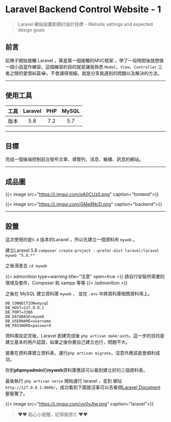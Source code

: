 # Laravel Backend Control Website - 1


> Laravel 網站設置和預計設計目標 - Website settings and expected design goals

<!--more-->

## 前言

前陣子開始接觸 Laravel ，算是第一個接觸的MVC框架 ，學了一段時間後就想做一個小品當作練習。這個練習的目的就是讓我熟悉 `Model`、`View`、`Controller` 三者之間的愛恨糾葛😂。不會講得很細，就是分享我遇到的問題以及解決的方法。

---

## 使用工具

|  工具 | Laravel | PHP | MySQL |
| :--------: | :--------: | :--------: | :--------: |
| 版本    | 5.8     | 7.2     | 5.7     |

---

## 目標

完成一個後端控制前台發布文章、導覽列、消息、輪播、訊息的網站。

---

## 成品圖

{{< image src="https://i.imgur.com/pA0CUz0.png" caption="fontend">}}

{{< image src="https://i.imgur.com/GMe8NcD.png" caption="backend">}}

---

## 設置

這次使用的是`5.8` 版本的Laravel ，所以先建立一個資料夾 `myweb` 。

建立Laravel 5.8 `composer create-project --prefer-dist laravel/laravel myweb "5.8.*"`

之後滑進去 `cd myweb`

{{< admonition type=warning title="注意" open=true >}}
請自行安裝所需要的環境及套件，Composer 和 xampp 等等
{{< /admonition >}}

之後在 MySQL 建立資料庫 `myweb` ， 並在 `.env` 中將資料庫相關資料填上。

```setting
DB_CONNECTION=mysql
DB_HOST=127.0.0.1
DB_PORT=3306
DB_DATABASE=myweb
DB_USERNAME=username
DB_PASSWORD=password
```

資料庫設定完後，Laravel 創建完成後 `php artisan make:auth`，這一步的目的是建立基本的用戶認證，如果之後你要自己建立也行，問題不大。

接著在資料庫建立資料表，運行`php artisan migrate`，沒意外應該是會順利成功。

你到**phpmyadmin**的**myweb**資料庫應該可以看到建立好的三個資料表。

最後執行 `php artisan serve` 開始運行 laravel ，並到 網址`http://127.0.0.1:8000/`，成功看到下圖就沒事可以去看個[Laravel Document](https://laravel.com/docs/5.8/readme) 壓壓驚了。

{{< image src="https://i.imgur.com/vo0yJtw.png" caption="laravel">}}

> ❤❤  貼心小提醒，記得版控ㄛ ❤❤
